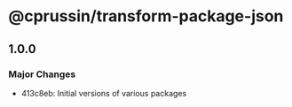 # @cprussin/transform-package-json

## 1.0.0

### Major Changes

- 413c8eb: Initial versions of various packages
